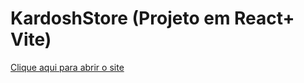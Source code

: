 # KardoshStore (Projeto em React+ Vite)

[Clique aqui para abrir o site](https://kardoshstore.netlify.app/)
